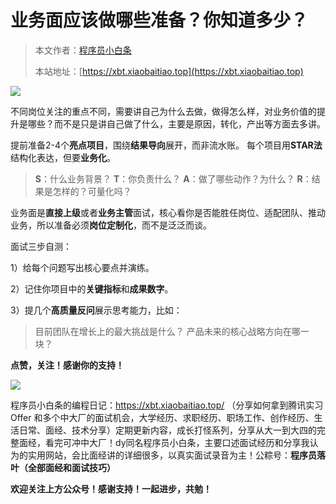 # 业务面应该做哪些准备？你知道多少？

> 本文作者：[程序员小白条](https://github.com/luoye6)
>
> 本站地址：[https://xbt.xiaobaitiao.top](https://xbt.xiaobaitiao.top)

![](https://pic.yupi.icu/5563/202508231202125.png)

不同岗位关注的重点不同，需要讲自己为什么去做，做得怎么样，对业务价值的提升是哪些？而不是只是讲自己做了什么，主要是原因，转化，产出等方面去多讲。

提前准备2-4个**亮点项目**，围绕**结果导向**展开，而非流水账。
每个项目用**STAR法**结构化表达，但要**业务化**。

> **S**：什么业务背景？
> **T**：你负责什么？
> **A**：做了哪些动作？为什么？
> **R**：结果是怎样的？可量化吗？

业务面是**直接上级**或者**业务主管**面试，核心看你是否能胜任岗位、适配团队、推动业务，所以准备必须**岗位定制化**，而不是泛泛而谈。

面试三步自测：

1）给每个问题写出核心要点并演练。

2）记住你项目中的**关键指标**和**成果数字**。

3）提几个**高质量反问**展示思考能力，比如：

> 目前团队在增长上的最大挑战是什么？
> 产品未来的核心战略方向在哪一块？

**点赞，关注！感谢你的支持！**

![](https://pic.yupi.icu/5563/202508231206887.png)

程序员小白条的编程日记：https://xbt.xiaobaitiao.top/ （分享如何拿到腾讯实习 Offer 和多个中大厂的面试机会，大学经历、求职经历、职场工作、创作经历、生活日常、面经、技术分享）定期更新内容，成长打怪系列，分享从大一到大四的完整面经，看完可冲中大厂！dy同名程序员小白条，主要口述面试经历和分享我认为的实用网站，会比面经讲的详细很多，以真实面试录音为主！公粽号：**程序员落叶（全部面经和面试技巧）**

**欢迎关注上方公众号！感谢支持！一起进步，共勉！**